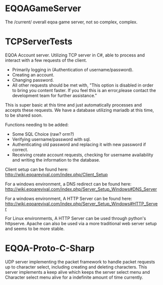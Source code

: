 # EQOAGameServer
The /current/ overall eqoa game server, not so complex, complex.

# TCPServerTests

EQOA Account server.
Utilizing TCP server in C#, able to process and interact with a few requests of the client.
- Primarily logging in (Authentication of username/password).
- Creating an account.
- Changing password.
- All other requests should be met with, "This option is disabled in order to bring you content faster. If you feel this is an error,please contact the development team for further assistance."

This is super basic at this time and just automatically processes and accepts these requests.
We have a database utilizing mariadb at this time, to be shared soon.

Functions needing to be added:
- Some SQL Choice (raw? orm?)
- Verifying username/password with sql.
- Authenticating old password and replacing it with new password if correct.
- Receiving create account requests, checking for username availability and writing the information to the database.

Client setup can be found here: http://wiki.eqoarevival.com/index.php/Client_Setup

For a windows environment, a DNS redirect can be found here: http://wiki.eqoarevival.com/index.php/Server_Setup_Windows#DNS_Server

For a windows environment, A HTTP Server can be found here: http://wiki.eqoarevival.com/index.php/Server_Setup_Windows#HTTP_Server

For Linux environments, A HTTP Server can be used through python's httpserve. Apache can also be used via a more traditional web server setup and seems to be more stable.

# EQOA-Proto-C-Sharp

UDP server implementing the packet framework to handle packet requests up to character select, including creating and deleting characters.
This server implements a keep alive which keeps the server select menu and Character select menu alive for a indefinite amount of time currently.


